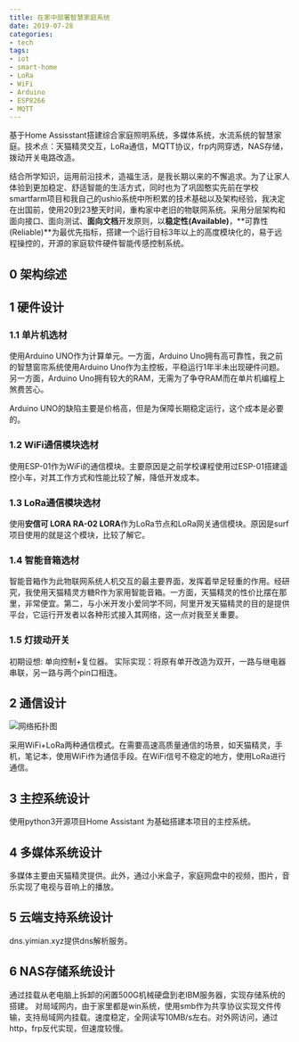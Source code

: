 ```yaml
---
title: 在家中部署智慧家庭系统
date: 2019-07-28
categories:
- tech
tags:
- iot
- smart-home
- LoRa
- WiFi
- Arduino
- ESP8266
- MQTT
---
```

基于Home Assisstant搭建综合家庭照明系统，多媒体系统，水流系统的智慧家庭。技术点：天猫精灵交互，LoRa通信，MQTT协议，frp内网穿透，NAS存储，拨动开关电路改造。


<!--more-->

结合所学知识，运用前沿技术，造福生活，是我长期以来的不懈追求。为了让家人体验到更加稳定、舒适智能的生活方式，同时也为了巩固憨实先前在学校smartfarm项目和我自己的ushio系统中所积累的技术基础以及架构经验，我决定在出国前，使用20到23整天时间，重构家中老旧的物联网系统。采用分层架构和面向接口、面向测试、**面向文档**开发原则，以**稳定性(Available)**，**可靠性(Reliable)**为最优先指标，搭建一个运行目标3年以上的高度模块化的，易于远程操控的，开源的家庭软件硬件智能传感控制系统。

## 0 架构综述


## 1 硬件设计

### 1.1 单片机选材
使用Arduino UNO作为计算单元。一方面，Arduino Uno拥有高可靠性，我之前的智慧窗帘系统使用Arduino Uno作为主控板，平稳运行1年半未出现硬件问题。另一方面，Arduino Uno拥有较大的RAM，无需为了争夺RAM而在单片机编程上煞费苦心。

Arduino UNO的缺陷主要是价格高，但是为保障长期稳定运行，这个成本是必要的。

### 1.2 WiFi通信模块选材

使用ESP-01作为WiFi的通信模块。主要原因是之前学校课程使用过ESP-01搭建遥控小车，对其工作方式和性能比较了解，降低开发成本。

### 1.3 LoRa通信模块选材

使用**安信可 LORA RA-02 LORA**作为LoRa节点和LoRa网关通信模块。原因是surf项目使用的就是这个模块，比较了解它。

### 1.4 智能音箱选材

智能音箱作为此物联网系统人机交互的最主要界面，发挥着举足轻重的作用。经研究，我使用天猫精灵方糖R作为家用智能音箱。一方面，天猫精灵的性价比摆在那里，非常便宜。第二，与小米开发小爱同学不同，阿里开发天猫精灵的目的是提供平台，它运行开发者以各种形式接入其网络，这一点对我至关重要。

### 1.5 灯拨动开关

初期设想: 单向控制+复位器。
实际实现：将原有单开改造为双开，一路与继电器串联，另一路与两个pin口相连。


## 2 通信设计

![网络拓扑图](https://api.yimian.xyz/img/?path=imgbed/img_43b85bd4_1096x660_8_null_normal.png)

采用WiFi+LoRa两种通信模式。在需要高速高质量通信的场景，如天猫精灵，手机，笔记本，使用WiFi作为通信手段。在WiFi信号不稳定的地方，使用LoRa进行通信。

## 3 主控系统设计

使用python3开源项目Home Assistant 为基础搭建本项目的主控系统。

## 4 多媒体系统设计

多媒体主要由天猫精灵提供。此外，通过小米盒子，家庭网盘中的视频，图片，音乐实现了电视与音响上的播放。

## 5 云端支持系统设计

dns.yimian.xyz提供dns解析服务。

## 6 NAS存储系统设计

通过挂载从老电脑上拆卸的闲置500G机械硬盘到老IBM服务器，实现存储系统的搭建。
对局域网内，由于家里都是win系统，使用smb作为共享协议实现文件传输，支持局域网内挂载。速度稳定，全网读写10MB/s左右。对外网访问，通过http，frp反代实现，但速度较慢。

